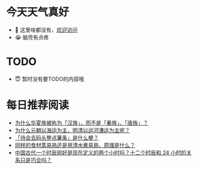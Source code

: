 # 今天天气真好
- 👋 这里啥都没有，[欢迎访问](https://zhangfeng-ola.github.io/)
- 😭 脑壳有点疼
<!---
- 👀 I’m interested in ...
- 🌱 I’m currently learning ...
- 💞️ I’m looking to collaborate on ...
- 📫 How to reach me ...
- 😇 I'm doing something ...

--->

# TODO 
- 😇 暂时没有要TODO的内容哦

<!---
zhangfeng-ola/zhangfeng-ola is a ✨ special ✨ repository because its `README.md` (this file) appears on your GitHub profile.
You can click the Preview link to take a look at your changes.
--->

# 每日推荐阅读
<!-- BLOG-POST-LIST:START -->
- [为什么华夏族被称为「汉族」，而不是「秦族」、「唐族」？](https://daily.zhihu.com/story/9762429)
- [为什么元朝以海运为主，明清以运河漕运为主呢？](https://daily.zhihu.com/story/9762406)
- [「待会去码头整点薯条」是什么梗？](https://daily.zhihu.com/story/9762415)
- [同样的食材蒸易熟还是用清水煮易熟，原理是什么？](https://daily.zhihu.com/story/9762432)
- [中国古代一个时辰刚好是现在定义的两个小时吗？十二个时辰和 24 小时的关系只是巧合吗？](https://daily.zhihu.com/story/9762451)
<!-- BLOG-POST-LIST:END -->
